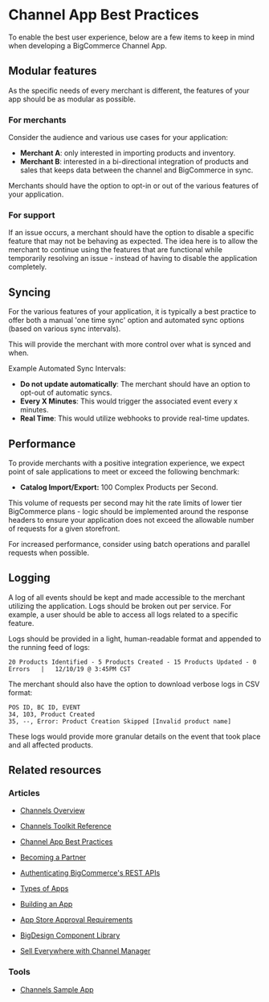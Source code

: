 # Channel App Best Practices

<!-- Dev Center URL: https://developer.bigcommerce.com/api-docs/channels/guide/channel-app-best-practices -->



To enable the best user experience, below are a few items to keep in mind when developing a BigCommerce Channel App.

## Modular features

As the specific needs of every merchant is different, the features of your app should be as modular as possible.

### For merchants

Consider the audience and various use cases for your application:

- **Merchant A**: only interested in importing products and inventory.
- **Merchant B**: interested in a bi-directional integration of products and sales that keeps data between the channel and BigCommerce in sync.

Merchants should have the option to opt-in or out of the various features of your application.

### For support

If an issue occurs, a merchant should have the option to disable a specific feature that may not be behaving as expected. The idea here is to allow the merchant to continue using the features that are functional while temporarily resolving an issue - instead of having to disable the application completely.

## Syncing

For the various features of your application, it is typically a best practice to offer both a manual 'one time sync' option and automated sync options (based on various sync intervals).

This will provide the merchant with more control over what is synced and when.

Example Automated Sync Intervals:

- **Do not update automatically**: The merchant should have an option to opt-out of automatic syncs.
- **Every X Minutes**: This would trigger the associated event every x minutes.
- **Real Time**: This would utilize webhooks to provide real-time updates.

## Performance

To provide merchants with a positive integration experience, we expect point of sale applications to meet or exceed the following benchmark:

- **Catalog Import/Export:** 100 Complex Products per Second.

<Callout type="info">
  This volume of requests per second may hit the rate limits of lower tier BigCommerce plans - logic should be implemented around the response headers to ensure your application does not exceed the allowable number of requests for a given storefront.
</Callout>

For increased performance, consider using batch operations and parallel requests when possible.

## Logging

A log of all events should be kept and made accessible to the merchant utilizing the application.
Logs should be broken out per service. For example, a user should be able to access all logs related to a specific feature.

Logs should be provided in a light, human-readable format and appended to the running feed of logs:

```shell showLineNumbers
20 Products Identified - 5 Products Created - 15 Products Updated - 0 Errors   |   12/10/19 @ 3:45PM CST
```

The merchant should also have the option to download verbose logs in CSV format:

```shell showLineNumbers
POS ID, BC ID, EVENT
34, 103, Product Created
35, --, Error: Product Creation Skipped [Invalid product name]
```

These logs would provide more granular details on the event that took place and all affected products.

## Related resources

### Articles

- [Channels Overview](/api-docs/channels/channels-overview)
- [Channels Toolkit Reference](/api-docs/channels/guide/channels-toolkit-reference)

- [Channel App Best Practices](/api-docs/getting-started/best-practices)
- [Becoming a Partner](/api-docs/partner/becoming-a-partner)
- [Authenticating BigCommerce's REST APIs](/api-docs/getting-started/authentication/rest-api-authentication)
- [Types of Apps](/api-docs/getting-started/building-apps-bigcommerce/types-of-apps)
- [Building an App](/api-docs/getting-started/building-apps-bigcommerce/building-apps)
- [App Store Approval Requirements](/api-docs/partner/app-store-approval-requirements)
- [BigDesign Component Library](https://developer.bigcommerce.com/big-design/?path=/story/badge--overview)
- [Sell Everywhere with Channel Manager](https://support.bigcommerce.com/s/article/Selling-Everywhere-with-Channel-Manager)

### Tools

- [Channels Sample App](https://github.com/bigcommerce/channels-app)
